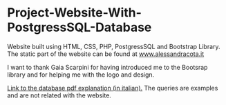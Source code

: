 # Project-Website-With-PostgressSQL-Database
Website built using HTML, CSS, PHP, PostgressSQL and Bootstrap Library.
The static part of the website can be found at www.alessandracota.it

I want to thank Gaia Scarpini for having introduced me to the Bootsrap library and for helping me with the logo and design.

[Link to the database pdf explanation (in italian).](https://github.com/carlomerola/Project-Website-With-PostgressSQL-Database/blob/main/Merola-Progetto_Basi_Dati_pdf.pdf)  The queries are examples and are not related with the website.


